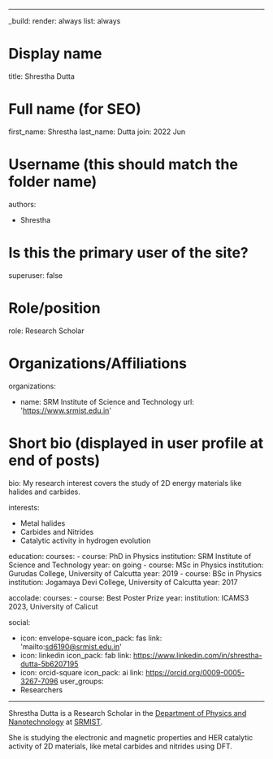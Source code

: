 ﻿---

_build:
  render: always
  list: always

# Display name
title: Shrestha Dutta

# Full name (for SEO)
first_name: Shrestha
last_name: Dutta
join: 2022 Jun

# Username (this should match the folder name)
authors:
  - Shrestha

# Is this the primary user of the site?
superuser: false

# Role/position
role: Research Scholar

# Organizations/Affiliations
organizations:
  - name: SRM Institute of Science and Technology
    url: 'https://www.srmist.edu.in'

# Short bio (displayed in user profile at end of posts)
bio: My research interest covers the study of 2D energy materials like halides and carbides.

interests:
  - Metal halides
  - Carbides and Nitrides
  - Catalytic activity in hydrogen evolution

education:
  courses:
    - course: PhD in Physics
      institution: SRM Institute of Science and Technology
      year: on going
    - course: MSc in Physics
      institution: Gurudas College, University of Calcutta
      year: 2019
    - course: BSc in Physics
      institution: Jogamaya Devi College, University of Calcutta
      year: 2017

accolade:
  courses:
    - course: Best Poster Prize
      year:
      institution: ICAMS3 2023, University of Calicut

social:
  - icon: envelope-square
    icon_pack: fas
    link: 'mailto:sd6190@srmist.edu.in'
  - icon: linkedin
    icon_pack: fab
    link: https://www.linkedin.com/in/shrestha-dutta-5b6207195
  - icon: orcid-square
    icon_pack: ai
    link: https://orcid.org/0009-0005-3267-7096
user_groups:
  - Researchers
---
Shrestha Dutta is a Research Scholar in the [Department of Physics and Nanotechnology](https://www.srmist.edu.in/department/department-of-physics-and-nanotechnology/) at [SRMIST](https://www.srmist.edu.in).

She is studying the electronic and magnetic properties and HER catalytic activity of 2D materials, like metal carbides and nitrides using DFT.
